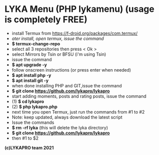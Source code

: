 # LYKA Menu (PHP lykamenu) (usage is completely FREE)
- install Termux from https://f-droid.org/packages/com.termux/
- <i>ater install, open termux, issue the command</i>
- <b>$ termux-change-repo</b>
- select all 3 repositories then press < Ok >
- select Mirrors by Tsin or BFSU (i'm using Tsin)
- issue the command
- <b>$ apt upgrade -y </b>
- follow onscreen instructions (or press enter when needed)
- <b>$ apt install php -y </b>
- <b>$ apt install git -y </b>
- when done installing PHP and GIT,issue the command
- <b>$ git clone https://github.com/lykapro/lykapro</b>
- start adding moments, posts and rating posts, issue the command 
- (1) <b>$ cd lykapro</b>
- (2) <b>$ php lykapro.php</b>
- next time you open Termux, just run the commands from #1 to #2
- Note: keep updated, always download the latest script
- Issue the commands
- <b>$ rm -rf lyka</b> (this will delete the lyka directory)  
- <b>$ git clone https://github.com/lykapro/lykapro</b>
- then #1 to $2

<b>(c)LYKAPRO team 2021</b>
